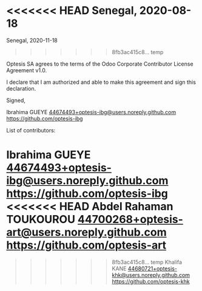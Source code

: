 <<<<<<< HEAD
Senegal, 2020-08-18
=======
Senegal, 2020-11-18
>>>>>>> 8fb3ac415c8... temp

Optesis SA agrees to the terms of the Odoo Corporate Contributor License
Agreement v1.0.

I declare that I am authorized and able to make this agreement and sign this
declaration.

Signed,

Ibrahima GUEYE 44674493+optesis-ibg@users.noreply.github.com https://github.com/optesis-ibg

List of contributors:

Ibrahima GUEYE 44674493+optesis-ibg@users.noreply.github.com https://github.com/optesis-ibg
<<<<<<< HEAD
Abdel Rahaman TOUKOUROU 44700268+optesis-art@users.noreply.github.com https://github.com/optesis-art
=======
>>>>>>> 8fb3ac415c8... temp
Khalifa KANE 44680721+optesis-khk@users.noreply.github.com https://github.com/optesis-khk
